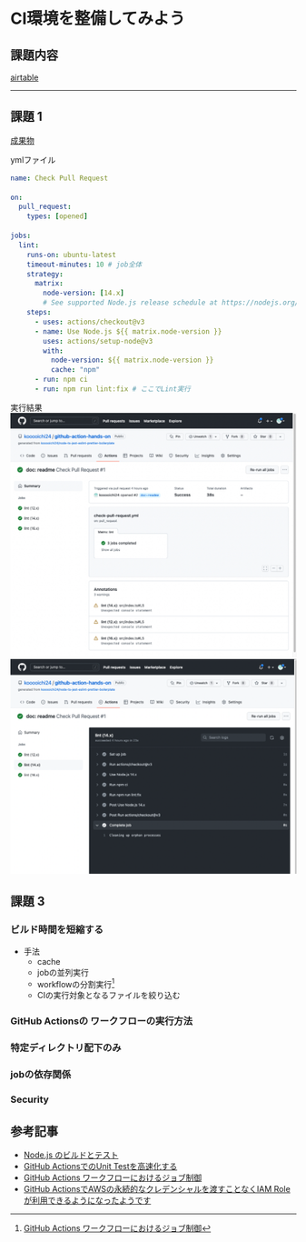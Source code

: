 # CI環境を整備してみよう

## 課題内容

[airtable](https://airtable.com/appWjizyFJue33ycs/tblTnXBXFOYJ0J7lZ/viwyi8muFtWUlhNKG/recPPEcEXmzW70q67?blocks=hide)

---

## 課題 1
[成果物](https://github.com/kooooichi24/github-action-hands-on)

ymlファイル
```yml
name: Check Pull Request

on:
  pull_request:
    types: [opened]

jobs:
  lint:
    runs-on: ubuntu-latest
    timeout-minutes: 10 # job全体
    strategy:
      matrix:
        node-version: [14.x]
        # See supported Node.js release schedule at https://nodejs.org/en/about/releases/
    steps:
      - uses: actions/checkout@v3
      - name: Use Node.js ${{ matrix.node-version }}
        uses: actions/setup-node@v3
        with:
          node-version: ${{ matrix.node-version }}
          cache: "npm"
      - run: npm ci
      - run: npm run lint:fix # ここでLint実行
```

実行結果
![assets1](./assets/assets1.jpg)
![assets2](./assets/assets2.png)

## 課題 3
### ビルド時間を短縮する
- 手法
  - cache
  - jobの並列実行
  - workflowの分割実行[^1]
  - CIの実行対象となるファイルを絞り込む

[^1]: [GitHub Actions ワークフローにおけるジョブ制御](https://developer.mamezou-tech.com/blogs/2022/02/20/job-control-in-github-actions/)

### GitHub Actionsの ワークフローの実行方法

### 特定ディレクトリ配下のみ

### jobの依存関係

### Security


## 参考記事
- [Node.js のビルドとテスト](https://docs.github.com/ja/actions/automating-builds-and-tests/building-and-testing-nodejs)
- [GitHub ActionsでのUnit Testを高速化する](https://starfish719.netlify.app/github-actions-unit-test/)
- [GitHub Actions ワークフローにおけるジョブ制御](https://developer.mamezou-tech.com/blogs/2022/02/20/job-control-in-github-actions/)
- [GitHub ActionsでAWSの永続的なクレデンシャルを渡すことなくIAM Roleが利用できるようになったようです](https://dev.classmethod.jp/articles/github-actions-without-permanent-credential/)